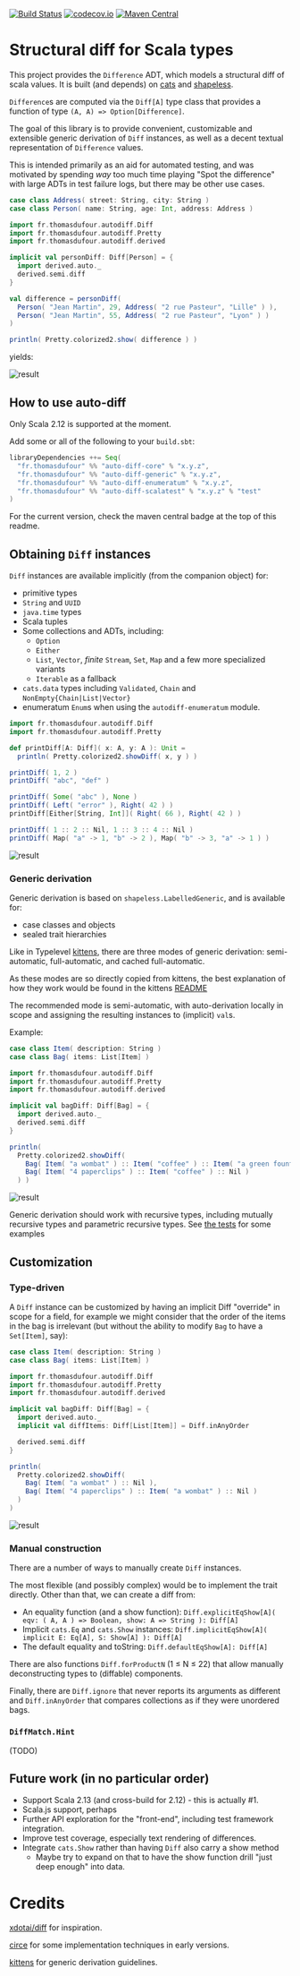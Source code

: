 [![Build Status](https://travis-ci.org/chwthewke/auto-diff.svg?branch=master)](https://travis-ci.org/chwthewke/auto-diff)
[![codecov.io](https://codecov.io/gh/chwthewke/auto-diff/branch/master/graphs/badge.svg)](http://codecov.io/github/chwthewke/auto-diff?branch=master)
[![Maven Central](https://maven-badges.herokuapp.com/maven-central/fr.thomasdufour/auto-diff-core_2.12/badge.svg)](https://maven-badges.herokuapp.com/maven-central/fr.thomasdufour/auto-diff-core_2.12)

# Structural diff for Scala types

This project provides the `Difference` ADT, which models a structural diff of
scala values. It is built (and depends) on
[cats](https://github.com/typelevel/cats) and
[shapeless](https://github.com/milessabin/shapeless).

`Difference`s are computed via the `Diff[A]` type class that provides a function
of type `(A, A) => Option[Difference]`.
 
The goal of this library is to provide convenient, customizable and extensible generic
derivation of `Diff` instances, as well as a decent textual representation
of `Difference` values.

This is intended primarily as an aid for automated testing, and was motivated 
by spending *way* too much time playing "Spot the difference" with large ADTs
in test failure logs, but there may be other use cases.

```scala
case class Address( street: String, city: String )
case class Person( name: String, age: Int, address: Address )

import fr.thomasdufour.autodiff.Diff
import fr.thomasdufour.autodiff.Pretty
import fr.thomasdufour.autodiff.derived

implicit val personDiff: Diff[Person] = {
  import derived.auto._
  derived.semi.diff
}

val difference = personDiff(
  Person( "Jean Martin", 29, Address( "2 rue Pasteur", "Lille" ) ),
  Person( "Jean Martin", 55, Address( "2 rue Pasteur", "Lyon" ) )
)

println( Pretty.colorized2.show( difference ) )
```

yields:

![result](doc/header.png)

## How to use auto-diff

Only Scala 2.12 is supported at the moment.

Add some or all of the following to your `build.sbt`:

```scala
libraryDependencies ++= Seq(
  "fr.thomasdufour" %% "auto-diff-core" % "x.y.z",
  "fr.thomasdufour" %% "auto-diff-generic" % "x.y.z",
  "fr.thomasdufour" %% "auto-diff-enumeratum" % "x.y.z",
  "fr.thomasdufour" %% "auto-diff-scalatest" % "x.y.z" % "test"
)
```

For the current version, check the maven central badge at the top of this readme.

## Obtaining `Diff` instances

`Diff` instances are available implicitly (from the companion object) for:
- primitive types
- `String` and `UUID`
- `java.time` types
- Scala tuples
- Some collections and ADTs, including:
  - `Option`
  - `Either`
  - `List`, `Vector`, *finite* `Stream`, `Set`, `Map` and a few more specialized variants
  - `Iterable` as a fallback
- `cats.data` types including `Validated`, `Chain` and `NonEmpty{Chain|List|Vector}`
- enumeratum `Enum`s when using the `autodiff-enumeratum` module.

```scala
import fr.thomasdufour.autodiff.Diff
import fr.thomasdufour.autodiff.Pretty

def printDiff[A: Diff]( x: A, y: A ): Unit =
  println( Pretty.colorized2.showDiff( x, y ) )

printDiff( 1, 2 )
printDiff( "abc", "def" )

printDiff( Some( "abc" ), None )
printDiff( Left( "error" ), Right( 42 ) )
printDiff[Either[String, Int]]( Right( 66 ), Right( 42 ) )

printDiff( 1 :: 2 :: Nil, 1 :: 3 :: 4 :: Nil )
printDiff( Map( "a" -> 1, "b" -> 2 ), Map( "b" -> 3, "a" -> 1 ) )
```

![result](doc/standard.png)

### Generic derivation

Generic derivation is based on `shapeless.LabelledGeneric`, and is available for:
- case classes and objects
- sealed trait hierarchies

Like in Typelevel [kittens](https://github.com/typelevel/kittens), there are three modes
of generic derivation: semi-automatic, full-automatic, and cached full-automatic.

As these modes are so directly copied from kittens, the best explanation of how they work
would be found in the kittens [README](https://github.com/typelevel/kittens#three-modes-of-derivation)

The recommended mode is semi-automatic, with auto-derivation locally in scope and assigning the
resulting instances to (implicit) `val`s.

Example:

```scala
case class Item( description: String )
case class Bag( items: List[Item] )

import fr.thomasdufour.autodiff.Diff
import fr.thomasdufour.autodiff.Pretty
import fr.thomasdufour.autodiff.derived

implicit val bagDiff: Diff[Bag] = {
  import derived.auto._
  derived.semi.diff
}

println(
  Pretty.colorized2.showDiff(
    Bag( Item( "a wombat" ) :: Item( "coffee" ) :: Item( "a green fountain pen" ) :: Nil ),
    Bag( Item( "4 paperclips" ) :: Item( "coffee" ) :: Nil )
  ) )
```

![result](doc/simplederivation.png)

Generic derivation should work with recursive types, including mutually recursive types
and parametric recursive types. See
[the tests](doc/auto-diff-tests/src/test/scala/fr/thomasdufour/autodiff/derived)
for some examples 

## Customization

### Type-driven

A `Diff` instance can be customized by having an implicit Diff "override" in scope for a field,
for example we might consider that the order of the items in the bag is irrelevant (but without
the ability to modify `Bag` to have a `Set[Item]`, say):

```scala
case class Item( description: String )
case class Bag( items: List[Item] )

import fr.thomasdufour.autodiff.Diff
import fr.thomasdufour.autodiff.Pretty
import fr.thomasdufour.autodiff.derived

implicit val bagDiff: Diff[Bag] = {
  import derived.auto._
  implicit val diffItems: Diff[List[Item]] = Diff.inAnyOrder

  derived.semi.diff
}

println(
  Pretty.colorized2.showDiff(
    Bag( Item( "a wombat" ) :: Nil ),
    Bag( Item( "4 paperclips" ) :: Item( "a wombat" ) :: Nil )
  )
)
``` 

![result](doc/typedrivencustomderivation.png)

### Manual construction

There are a number of ways to manually create `Diff` instances.

The most flexible (and possibly complex) would be to implement the trait directly. Other than that,
we can create a diff from:
  - An equality function (and a show function): `Diff.explicitEqShow[A]( eqv: ( A, A ) => Boolean, show: A => String ): Diff[A]`
  - Implicit `cats.Eq` and `cats.Show` instances: `Diff.implicitEqShow[A]( implicit E: Eq[A], S: Show[A] ): Diff[A]`
  - The default equality and toString: `Diff.defaultEqShow[A]: Diff[A]`

There are also functions `Diff.forProductN` (1 &leq; N &leq; 22) that allow manually deconstructing
types to (diffable) components.

Finally, there are `Diff.ignore` that never reports its arguments as different and `Diff.inAnyOrder`
that compares collections as if they were unordered bags.

### `DiffMatch.Hint`

(TODO)

## Future work (in no particular order)

- Support Scala 2.13 (and cross-build for 2.12) - this is actually #1.
- Scala.js support, perhaps
- Further API exploration for the "front-end", including test framework integration.
- Improve test coverage, especially text rendering of differences.
- Integrate `cats.Show` rather than having `Diff` also carry a show method
  - Maybe try to expand on that to have the show function drill "just deep enough" into data.

# Credits

[xdotai/diff](https://github.com/xdotai/diff) for inspiration.

[circe](https://github.com/circe/circe) for some implementation techniques in early versions.

[kittens](https://github.com/typelevel/kittens) for generic derivation guidelines.
